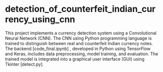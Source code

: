 # detection_of_counterfeit_indian_currency_using_cnn
This project implements a currency detection system using a Convolutional Neural Network (CNN). The CNN using Python programming language is trained to distinguish between real and counterfeit Indian currency notes. The backend [code_final.ipynb] , developed in Python using TensorFlow and Keras, includes data preprocessing, model training, and evaluation. The trained model is integrated into a graphical user interface (GUI) using Tkinter [detect.py].
